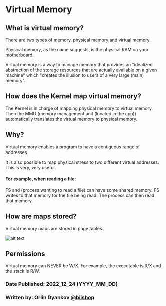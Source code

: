 # Virtual Memory

## What is virtual memory?

There are two types of memory, physical memory and virtual memory.

Physical memory, as the name suggests, is the physical RAM on your motherboard.

Virtual memory is a way to manage memory that provides an "idealized abstraction of the storage resources that are actually available on a given machine" which "creates the illusion to users of a very large (main) memory".

## How does the Kernel map virtual memory?

The Kernel is in charge of mapping physical memory to virtual memory. Then the MMU (memory management unit (located in the cpu)) automatically translates the virtual memory to physical memory.

## Why?

Virtual memory enables a program to have a contiguous range of addresses.

It is also possible to map physical stress to two different virtual addresses. This is very, very useful.

#### For example, when reading a file:
FS and (process wanting to read a file) can have some shared memory.
FS writes to that memory for the file being read.
The process can then read that memory.

## How are maps stored?

Virtual memory maps are stored in page tables.

![alt text](https://en.m.wikipedia.org/wiki/File:Virtual_address_space_and_physical_address_space_relationship.svg)

## Permissions 

Virtual memory can NEVER be W/X.
For example, the executable is R/X and the stack is R/W.

### Date Published: 2022_12_24 (YYYY_MM_DD) 
   ### Written by: Orlin Dyankov [@biishop](https://github.com/biiishop)